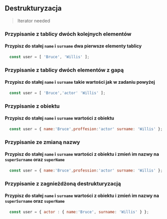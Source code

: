 ## Destrukturyzacja

> Iterator needed

### Przypisanie z tablicy dwóch kolejnych elementów

#### Przypisz do stałej `name` i `surname` dwa pierwsze elementy tablicy

```javascript
  const user = [ 'Bruce', 'Willis' ];

```

### Przypisanie z tablicy dwóch elementów z gapą

#### Przypisz do stałej `name` i `surname`  takie wartości jak w zadaniu powyżej

```javascript
  const user = [ 'Bruce','actor' 'Willis' ];
```

### Przypisanie z obiektu

#### Przypisz do stałej `name` i `surname`  wartości z obiektu

```javascript
  const user = { name:'Bruce',proffesion:'actor' surname: 'Willis' };
```

### Przypisanie ze zmianą nazwy

#### Przypisz do stałej `name` i `surname`  wartości z obiektu i zmień im nazwy na `superSurname` oraz `superName`

```javascript
  const user = { name:'Bruce',profession:'actor' surname: 'Willis' };
```

### Przypisanie  z zagnieżdżoną destrukturyzacją

#### Przypisz do stałej `name` i `surname`  wartości z obiektu i zmień im nazwy na `superSurname` oraz `superName`

```javascript
  const user = { actor : { name:'Bruce', surname: 'Willis' } };
```
